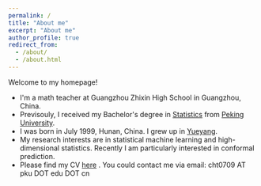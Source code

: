 ```yaml
---
permalink: /
title: "About me"
excerpt: "About me"
author_profile: true
redirect_from: 
  - /about/
  - /about.html
---
```


Welcome to my homepage!
* I'm a math teacher at Guangzhou Zhixin High School in Guangzhou, China.
* Previsouly, I received my Bachelor's degree in <a href="http://english.math.pku.edu.cn/">Statistics</a> from <a href="https://english.pku.edu.cn/">Peking University</a>.
* I was born in July 1999, Hunan, China. I grew up in [Yueyang](https://en.wikipedia.org/wiki/Yueyang).
* My research interests are in statistical machine learning and high-dimensional statistics. Recently I am particularly interested in conformal prediction.
* Please find my CV [here](https://haotianchen1999.github.io/files/HaotianChen_CV.pdf) . You could contact me via email: cht0709 AT pku DOT edu DOT cn
